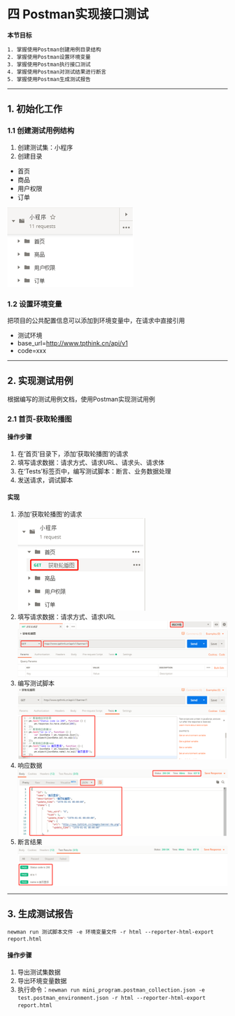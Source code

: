 # 四 Postman实现接口测试

**本节目标**

    1. 掌握使用Postman创建用例目录结构
    2. 掌握使用Postman设置环境变量
    3. 掌握使用Postman执行接口测试
    4. 掌握使用Postman对测试结果进行断言
    5. 掌握使用Postman生成测试报告
---

## 1. 初始化工作
### 1.1 创建测试用例结构
1. 创建测试集：小程序
2. 创建目录
 - 首页
 - 商品
 - 用户权限
 - 订单

![img](../img/postman-minip-collection.png)

### 1.2 设置环境变量
把项目的公共配置信息可以添加到环境变量中，在请求中直接引用
- 测试环境
 - base_url=http://www.tpthink.cn/api/v1
 - code=xxx

---

## 2. 实现测试用例
根据编写的测试用例文档，使用Postman实现测试用例

### 2.1 首页-获取轮播图
#### 操作步骤
1. 在‘首页’目录下，添加‘获取轮播图’的请求
2. 填写请求数据：请求方式、请求URL、请求头、请求体
3. 在‘Tests’标签页中，编写测试脚本：断言、业务数据处理
4. 发送请求，调试脚本

#### 实现
1. 添加‘获取轮播图’的请求  
![img](../img/postman-minip-banner01.png)
2. 填写请求数据：请求方式、请求URL
![img](../img/postman-minip-banner02.png)
3. 编写测试脚本
![img](../img/postman-minip-banner03.png)
4. 响应数据
![img](../img/postman-minip-banner04.png)
5. 断言结果
![img](../img/postman-minip-banner05.png)

---

## 3. 生成测试报告
```shell
newman run 测试脚本文件 -e 环境变量文件 -r html --reporter-html-export report.html
```

#### 操作步骤
1. 导出测试集数据
2. 导出环境变量数据
3. 执行命令：`newman run mini_program.postman_collection.json -e test.postman_environment.json -r html --reporter-html-export report.html`


